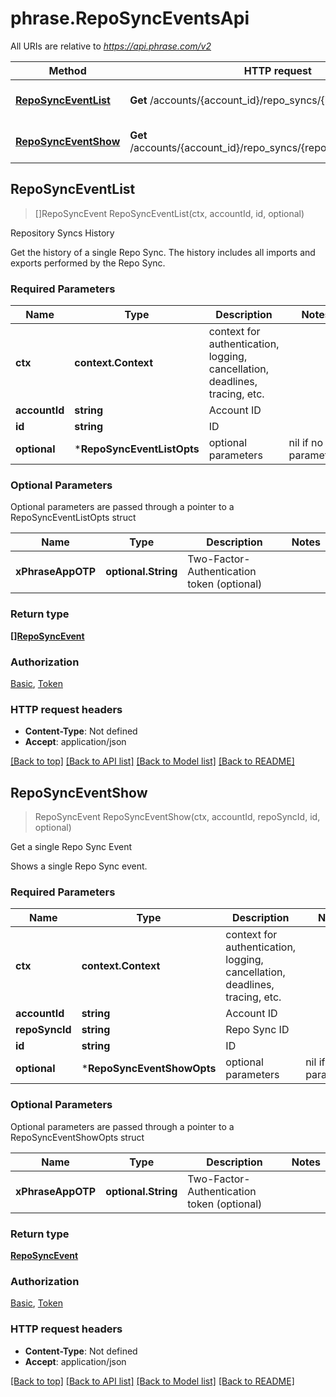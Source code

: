 # phrase.RepoSyncEventsApi

All URIs are relative to *https://api.phrase.com/v2*

Method | HTTP request | Description
------------- | ------------- | -------------
[**RepoSyncEventList**](RepoSyncEventsApi.md#RepoSyncEventList) | **Get** /accounts/{account_id}/repo_syncs/{id}/events | Repository Syncs History
[**RepoSyncEventShow**](RepoSyncEventsApi.md#RepoSyncEventShow) | **Get** /accounts/{account_id}/repo_syncs/{repo_sync_id}/events/{id} | Get a single Repo Sync Event



## RepoSyncEventList

> []RepoSyncEvent RepoSyncEventList(ctx, accountId, id, optional)

Repository Syncs History

Get the history of a single Repo Sync. The history includes all imports and exports performed by the Repo Sync.

### Required Parameters


Name | Type | Description  | Notes
------------- | ------------- | ------------- | -------------
**ctx** | **context.Context** | context for authentication, logging, cancellation, deadlines, tracing, etc.
**accountId** | **string**| Account ID | 
**id** | **string**| ID | 
 **optional** | ***RepoSyncEventListOpts** | optional parameters | nil if no parameters

### Optional Parameters

Optional parameters are passed through a pointer to a RepoSyncEventListOpts struct


Name | Type | Description  | Notes
------------- | ------------- | ------------- | -------------
**xPhraseAppOTP** | **optional.String**| Two-Factor-Authentication token (optional) | 

### Return type

[**[]RepoSyncEvent**](RepoSyncEvent.md)

### Authorization

[Basic](../README.md#Basic), [Token](../README.md#Token)

### HTTP request headers

- **Content-Type**: Not defined
- **Accept**: application/json

[[Back to top]](#) [[Back to API list]](../README.md#documentation-for-api-endpoints)
[[Back to Model list]](../README.md#documentation-for-models)
[[Back to README]](../README.md)


## RepoSyncEventShow

> RepoSyncEvent RepoSyncEventShow(ctx, accountId, repoSyncId, id, optional)

Get a single Repo Sync Event

Shows a single Repo Sync event.

### Required Parameters


Name | Type | Description  | Notes
------------- | ------------- | ------------- | -------------
**ctx** | **context.Context** | context for authentication, logging, cancellation, deadlines, tracing, etc.
**accountId** | **string**| Account ID | 
**repoSyncId** | **string**| Repo Sync ID | 
**id** | **string**| ID | 
 **optional** | ***RepoSyncEventShowOpts** | optional parameters | nil if no parameters

### Optional Parameters

Optional parameters are passed through a pointer to a RepoSyncEventShowOpts struct


Name | Type | Description  | Notes
------------- | ------------- | ------------- | -------------
**xPhraseAppOTP** | **optional.String**| Two-Factor-Authentication token (optional) | 

### Return type

[**RepoSyncEvent**](RepoSyncEvent.md)

### Authorization

[Basic](../README.md#Basic), [Token](../README.md#Token)

### HTTP request headers

- **Content-Type**: Not defined
- **Accept**: application/json

[[Back to top]](#) [[Back to API list]](../README.md#documentation-for-api-endpoints)
[[Back to Model list]](../README.md#documentation-for-models)
[[Back to README]](../README.md)

